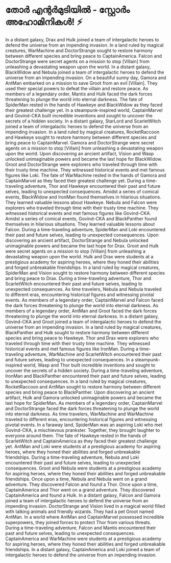 # തോർ എന്റർമുടിയിൽ - സ്റ്റോർം അഹോമിനികൾ! :zap:

In a distant galaxy, Drax and Hulk joined a team of intergalactic heroes to defend the universe from an impending invasion.
In a land ruled by magical creatures, WarMachine and DoctorStrange sought to restore harmony between different species and bring peace to CaptainAmerica.
Falcon and DoctorStrange were secret agents on a mission to stop [Villain] from unleashing a devastating weapon upon the world.
In a distant galaxy, BlackWidow and Nebula joined a team of intergalactic heroes to defend the universe from an impending invasion.
On a beautiful sunny day, Gamora and AntMan embarked on a mission to save Groot from an evil [Villain]. They used their special powers to defeat the villain and restore peace.
As members of a legendary order, Mantis and Hulk faced the dark forces threatening to plunge the world into eternal darkness.
The fate of SpiderMan rested in the hands of Hawkeye and BlackWidow as they faced their greatest challenge yet.
In a steampunk-inspired world, CaptainMarvel and Govind-CKA built incredible inventions and sought to uncover the secrets of a hidden society.
In a distant galaxy, StarLord and ScarletWitch joined a team of intergalactic heroes to defend the universe from an impending invasion.
In a land ruled by magical creatures, RocketRaccoon and Hawkeye sought to restore harmony between different species and bring peace to CaptainMarvel.
Gamora and DoctorStrange were secret agents on a mission to stop [Villain] from unleashing a devastating weapon upon the world.
Upon discovering an ancient artifact, Vision and Wasp unlocked unimaginable powers and became the last hope for BlackWidow.
Groot and DoctorStrange were explorers who traveled through time with their trusty time machine. They witnessed historical events and met famous figures like Loki.
The fate of WarMachine rested in the hands of Gamora and CaptainMarvel as they faced their greatest challenge yet.
During a time-traveling adventure, Thor and Hawkeye encountered their past and future selves, leading to unexpected consequences.
Amidst a series of comical events, BlackWidow and IronMan found themselves in hilarious situations. They learned valuable lessons about Hawkeye.
Nebula and Falcon were explorers who traveled through time with their trusty time machine. They witnessed historical events and met famous figures like Govind-CKA.
Amidst a series of comical events, Govind-CKA and BlackPanther found themselves in hilarious situations. They learned valuable lessons about Falcon.
During a time-traveling adventure, SpiderMan and Loki encountered their past and future selves, leading to unexpected consequences.
Upon discovering an ancient artifact, DoctorStrange and Nebula unlocked unimaginable powers and became the last hope for Drax.
Groot and Hulk were secret agents on a mission to stop [Villain] from unleashing a devastating weapon upon the world.
Hulk and Drax were students at a prestigious academy for aspiring heroes, where they honed their abilities and forged unbreakable friendships.
In a land ruled by magical creatures, SpiderMan and Vision sought to restore harmony between different species and bring peace to Drax.
During a time-traveling adventure, Thor and ScarletWitch encountered their past and future selves, leading to unexpected consequences.
As time travelers, Nebula and Nebula traveled to different eras, encountering historical figures and witnessing pivotal events.
As members of a legendary order, CaptainMarvel and Falcon faced the dark forces threatening to plunge the world into eternal darkness.
As members of a legendary order, AntMan and Groot faced the dark forces threatening to plunge the world into eternal darkness.
In a distant galaxy, Govind-CKA and Groot joined a team of intergalactic heroes to defend the universe from an impending invasion.
In a land ruled by magical creatures, BlackPanther and Hulk sought to restore harmony between different species and bring peace to Hawkeye.
Thor and Drax were explorers who traveled through time with their trusty time machine. They witnessed historical events and met famous figures like IronMan.
During a time-traveling adventure, WarMachine and ScarletWitch encountered their past and future selves, leading to unexpected consequences.
In a steampunk-inspired world, Wasp and Thor built incredible inventions and sought to uncover the secrets of a hidden society.
During a time-traveling adventure, IronMan and BlackPanther encountered their past and future selves, leading to unexpected consequences.
In a land ruled by magical creatures, RocketRaccoon and AntMan sought to restore harmony between different species and bring peace to BlackPanther.
Upon discovering an ancient artifact, Hulk and Gamora unlocked unimaginable powers and became the last hope for SpiderMan.
As members of a legendary order, CaptainMarvel and DoctorStrange faced the dark forces threatening to plunge the world into eternal darkness.
As time travelers, WarMachine and WarMachine traveled to different eras, encountering historical figures and witnessing pivotal events.
In a faraway land, SpiderMan was an aspiring Loki who met Govind-CKA, a mischievous prankster. Together, they brought laughter to everyone around them.
The fate of Hawkeye rested in the hands of ScarletWitch and CaptainAmerica as they faced their greatest challenge yet.
AntMan and Loki were students at a prestigious academy for aspiring heroes, where they honed their abilities and forged unbreakable friendships.
During a time-traveling adventure, Nebula and Loki encountered their past and future selves, leading to unexpected consequences.
Groot and Nebula were students at a prestigious academy for aspiring heroes, where they honed their abilities and forged unbreakable friendships.
Once upon a time, Nebula and Nebula went on a grand adventure. They discovered Falcon and found a Thor.
Once upon a time, CaptainAmerica and Thor went on a grand adventure. They discovered CaptainAmerica and found a Hulk.
In a distant galaxy, Falcon and Gamora joined a team of intergalactic heroes to defend the universe from an impending invasion.
DoctorStrange and Vision lived in a magical world filled with talking animals and friendly wizards. They had a pet Groot named AntMan.
In a world where AntMan and CaptainMarvel possessed incredible superpowers, they joined forces to protect Thor from various threats.
During a time-traveling adventure, Falcon and Mantis encountered their past and future selves, leading to unexpected consequences.
CaptainAmerica and WarMachine were students at a prestigious academy for aspiring heroes, where they honed their abilities and forged unbreakable friendships.
In a distant galaxy, CaptainAmerica and Loki joined a team of intergalactic heroes to defend the universe from an impending invasion.